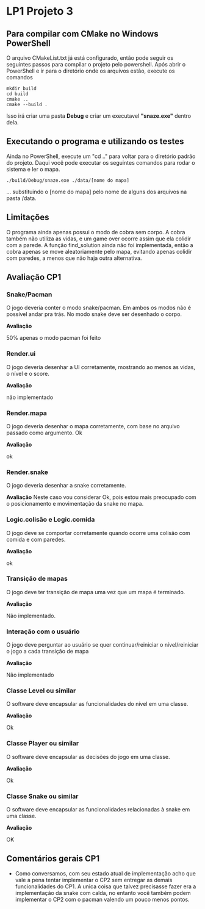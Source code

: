# LP1 Projeto 3

## Para compilar com CMake no Windows PowerShell

O arquivo CMakeList.txt já está configurado, então pode seguir os seguintes passos para compilar o projeto pelo powershell.
Após abrir o PowerShell e ir para o diretório onde os arquivos estão, execute os comandos

```console
mkdir build
cd build
cmake ..
cmake --build .
```

Isso irá criar uma pasta **Debug** e criar um executavel **"snaze.exe"** dentro dela.

## Executando o programa e utilizando os testes

Ainda no PowerShell, execute um "cd .." para voltar para o diretório padrão do projeto. Daqui você pode executar os seguintes comandos para rodar o sistema e ler o mapa.
```console
./build/Debug/snaze.exe ./data/[nome do mapa]
```
... substituindo o [nome do mapa] pelo nome de alguns dos arquivos na pasta /data.

## Limitações
O programa ainda apenas possui o modo de cobra sem corpo. A cobra também não utiliza as vidas, e um game over ocorre assim que ela colidir com a parede.
A função find_solution ainda não foi implementada, então a cobra apenas se move aleatoriamente pelo mapa, evitando apenas colidir com paredes, a menos que não haja outra alternativa.

## Avaliação CP1

### Snake/Pacman
O jogo deveria conter o modo snake/pacman. Em ambos os modos não é possível andar pra trás. No modo snake deve ser desenhado o corpo.

**Avaliação**

50% apenas o modo pacman foi feito

### Render.ui
O jogo deveria desenhar a UI corretamente, mostrando ao menos as vidas, o nível e o score.

**Avaliação**

não implementado

### Render.mapa
O jogo deveria desenhar o mapa corretamente, com base no arquivo passado como argumento. Ok

**Avaliação**

ok

### Render.snake
O jogo deveria desenhar a snake corretamente.

**Avaliação**
Neste caso vou considerar Ok, pois estou mais preocupado com o posicionamento e movimentação da snake no mapa.

### Logic.colisão e Logic.comida
O jogo deve se comportar corretamente quando ocorre uma colisão com comida e com paredes.

**Avaliação**

ok

### Transição de mapas
O jogo deve ter transição de mapa uma vez que um mapa é terminado.

**Avaliação**

Não implementado.

### Interação com o usuário
O jogo deve perguntar ao usuário se quer continuar/reiniciar o nível/reiniciar o jogo a cada transição de mapa

**Avaliação**

Não implementado

### Classe Level ou similar
O software deve encapsular as funcionalidades do nível em uma classe.

**Avaliação**

Ok

### Classe Player ou similar
O software deve encapsular as decisões do jogo em uma classe.

**Avaliação**

Ok

### Classe Snake ou similar
O software deve encapsular as funcionalidades relacionadas à snake em uma classe. 

**Avaliação**

OK

## Comentários gerais CP1
- Como conversamos, com seu estado atual de implementação acho que vale a pena tentar implementar o CP2 sem entregar as demais funcionalidades do CP1. A unica coisa que talvez precisasse fazer era a implementação da snake com calda, no entanto você também podem implementar o CP2 com o pacman valendo um pouco menos pontos.